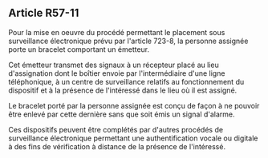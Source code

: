 Article R57-11
----
Pour la mise en oeuvre du procédé permettant le placement sous surveillance
électronique prévu par l'article 723-8, la personne assignée porte un bracelet
comportant un émetteur.

Cet émetteur transmet des signaux à un récepteur placé au lieu d'assignation
dont le boîtier envoie par l'intermédiaire d'une ligne téléphonique, à un centre
de surveillance relatifs au fonctionnement du dispositif et à la présence de
l'intéressé dans le lieu où il est assigné.

Le bracelet porté par la personne assignée est conçu de façon à ne pouvoir être
enlevé par cette dernière sans que soit émis un signal d'alarme.

Ces dispositifs peuvent être complétés par d'autres procédés de surveillance
électronique permettant une authentification vocale ou digitale à des fins de
vérification à distance de la présence de l'intéressé.
